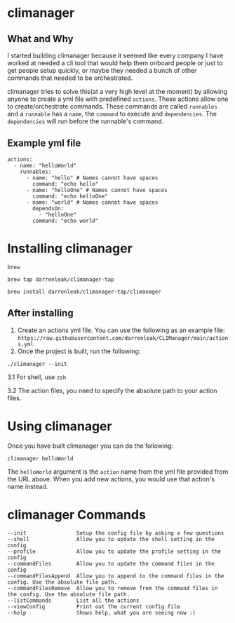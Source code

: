 # climanager

## What and Why
I started building climanager because it seemed like every company I have worked at needed a cli tool that would help them onboard people or just to get people setup quickly, or maybe they needed a bunch of other commands that needed to be orchestrated.

climanager tries to solve this(at a very high level at the moment) by allowing anyone to create a yml file with predefined `actions`. These actions allow one to create/orchestrate commands. These commands are called `runnables` and a `runnable` has a `name`, the `command` to execute and `dependencies`. The `dependencies` will run before the runnable's command. 

## Example yml file

```
actions:
  - name: "helloWorld"
    runnables:
      - name: "hello" # Names cannot have spaces
        command: "echo hello"
      - name: "helloOne" # Names cannot have spaces
        command: "echo helloOne"
      - name: "world" # Names cannot have spaces
        dependsOn:
          - "helloOne"
        command: "echo world"
```

# Installing climanager
`brew`
```
brew tap darrenleak/climanager-tap
```
```
brew install darrenleak/climanager-tap/climanager
```

## After installing
1. Create an actions yml file. You can use the following as an example file: `https://raw.githubusercontent.com/darrenleak/CLIManager/main/actions.yml`
2. Once the project is built, run the following:
```
./climanager --init
```
3.1 For shell, use `zsh`

3.2 The action files, you need to specify the absolute path to your action files.

# Using climanager
Once you have built climanager you can do the following:
```
climanager helloWorld
```

The `helloWorld` argument is the `action` name from the yml file provided from the URL above. When you add new actions, you would use that action's name instead.

# climanager Commands
```
--init                Setup the config file by asking a few questions
--shell               Allow you to update the shell setting in the config
--profile             Allow you to update the profile setting in the config
--commandFiles        Allow you to update the command files in the config
--commandFilesAppend  Allow you to append to the command files in the config. Use the absolute file path.
--commandFilesRemove  Allow you to remove from the command files in the config. Use the absolute file path.
--listCommands        List all the actions
--viewConfig          Print out the current config file
--help                Shows help, what you are seeing now :)
```